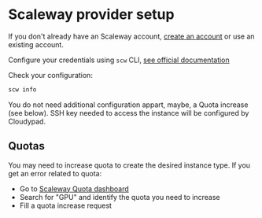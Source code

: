# Scaleway provider setup

If you don't already have an Scaleway account, [create an account](https://www.scaleway.com) or use an existing account.

Configure your credentials using `scw` CLI, [see official documentation](https://cli.scaleway.com/#installation)

Check your configuration:

```sh
scw info
```

You do not need additional configuration appart, maybe, a Quota increase (see below). SSH key needed to access the instance will be configured by Cloudypad.

## Quotas

You may need to increase quota to create the desired instance type. If you get an error related to quota:
- Go to [Scaleway Quota dashboard](https://console.scaleway.com/organization/quotas)
- Search for "GPU" and identify the quota you need to increase
- Fill a quota increase request